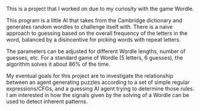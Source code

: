 This is a project that I worked on due to my curiosity with the game Wordle.

This program is a little AI that takes from the Cambridge dictionary and generates random wordles to challenge itself with. There is a naive approach to guessing based on the overall frequency of the letters in the word, balanced by a disincentive for picking words with repeat letters.

The parameters can be adjusted for different Wordle lengths, number of guesses, etc. For a standard game of Wordle (5 letters, 6 guesses), the algorithm solves it about 86% of the time.

My eventual goals for this project are to investigate the relationship between an agent generating puzzles according to a set of simple regular expressions/CFGs, and a guessing AI agent trying to determine those rules. I am interested in how the signals given by the solving of a Wordle can be used to detect inherent patterns.
